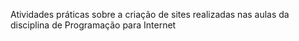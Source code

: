 Atividades práticas sobre a criação de sites realizadas nas aulas da disciplina de Programação para Internet
